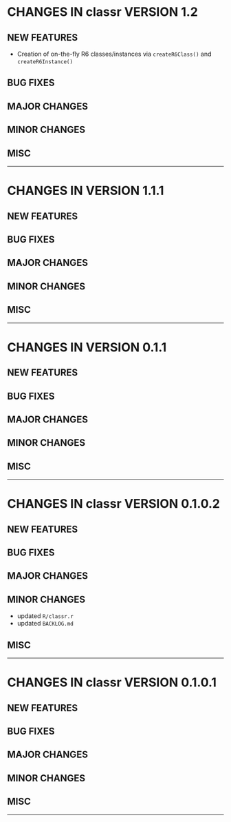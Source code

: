 # CHANGES IN classr VERSION 1.2

## NEW FEATURES

- Creation of on-the-fly R6 classes/instances via `createR6Class()` and `createR6Instance()`

## BUG FIXES

## MAJOR CHANGES

## MINOR CHANGES

## MISC

-----

# CHANGES IN VERSION 1.1.1

## NEW FEATURES

## BUG FIXES

## MAJOR CHANGES

## MINOR CHANGES

## MISC

-----

# CHANGES IN VERSION 0.1.1

## NEW FEATURES

## BUG FIXES

## MAJOR CHANGES

## MINOR CHANGES

## MISC

-----

# CHANGES IN classr VERSION 0.1.0.2

## NEW FEATURES

## BUG FIXES

## MAJOR CHANGES

## MINOR CHANGES

- updated `R/classr.r`
- updated `BACKLOG.md`

## MISC

-----

# CHANGES IN classr VERSION 0.1.0.1

## NEW FEATURES

## BUG FIXES

## MAJOR CHANGES

## MINOR CHANGES

## MISC

-----
